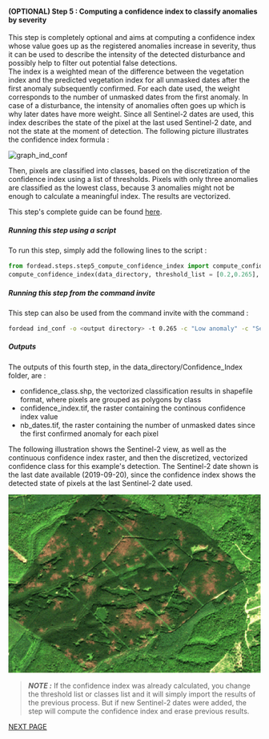 #### (OPTIONAL) Step 5 : Computing a confidence index to classify anomalies by severity

This step is completely optional and aims at computing a confidence index whose value goes up as the registered anomalies increase in severity, thus it can be used to describe the intensity of the detected disturbance and possibly help to filter out potential false detections.  
The index is a weighted mean of the difference between the vegetation index and the predicted vegetation index for all unmasked dates after the first anomaly subsequently confirmed. For each date used, the weight corresponds to the number of unmasked dates from the first anomaly. In case of a disturbance, the intensity of anomalies often goes up which is why later dates have more weight. Since all Sentinel-2 dates are used, this index describes the state of the pixel at the last used Sentinel-2 date, and not the state at the moment of detection. The following picture illustrates the confidence index formula :

![graph_ind_conf](user_guides/english/Diagrams/graph_ind_conf.jpg "graph_ind_conf")

Then, pixels are classified into classes, based on the discretization of the confidence index using a list of thresholds. Pixels with only three anomalies are classified as the lowest class, because 3 anomalies might not be enough to calculate a meaningful index. The results are vectorized.

This step's complete guide can be found [here](https://fordead.gitlab.io/fordead_package/docs/user_guides/english/05_compute_confidence/).

##### Running this step using a script

To run this step, simply add the following lines to the script :
```python
from fordead.steps.step5_compute_confidence_index import compute_confidence_index
compute_confidence_index(data_directory, threshold_list = [0.2,0.265], classes_list = ["Low anomaly", "Severe anomaly"])
```

##### Running this step from the command invite

This step can also be used from the command invite with the command :
```bash
fordead ind_conf -o <output directory> -t 0.265 -c "Low anomaly" -c "Severe anomaly"
```

##### Outputs

The outputs of this fourth step, in the data_directory/Confidence_Index folder, are :
- confidence_class.shp, the vectorized classification results in shapefile format, where pixels are grouped as polygons by class
- confidence_index.tif, the raster containing the continous confidence index value
- nb_dates.tif, the raster containing the number of unmasked dates since the first confirmed anomaly for each pixel

The following illustration shows the Sentinel-2 view, as well as the continuous confidence index raster, and then the discretized, vectorized confidence class for this example's detection. The Sentinel-2 date shown is the last date available (2019-09-20), since the confidence index shows the detected state of pixels at the last Sentinel-2 date used.

![confidence-2019-09-20](Figures/gif_confidence.gif "confidence-2019-09-20")

> **_NOTE :_** If the confidence index was already calculated, you change the threshold list or classes list and it will simply import the results of the previous process. But if new Sentinel-2 dates were added, the step will compute the confidence index and erase previous results.

[NEXT PAGE](https://fordead.gitlab.io/fordead_package/docs/Tutorial/06_export_results)

